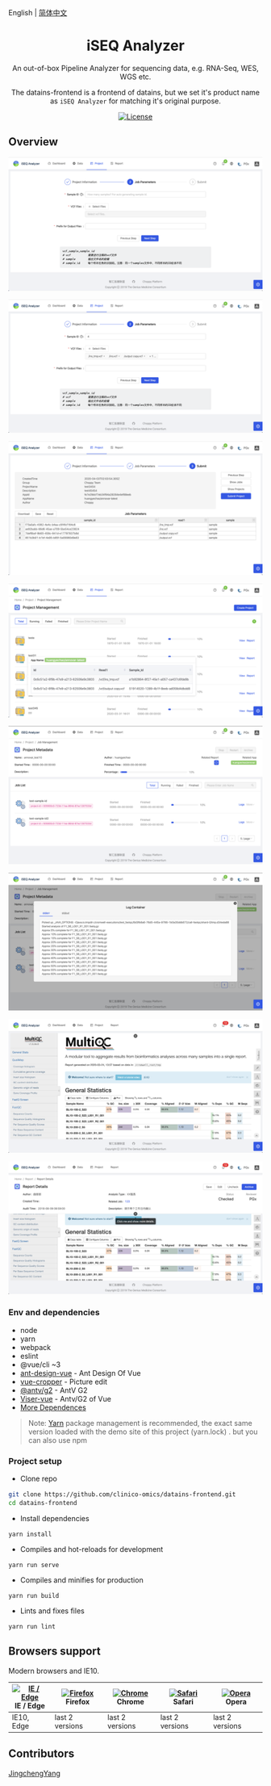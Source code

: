 English | [简体中文](./README.zh-CN.md)

<h1 align="center">iSEQ Analyzer</h1>
<div align="center">
An out-of-box Pipeline Analyzer for sequencing data, e.g. RNA-Seq, WES, WGS etc.

The datains-frontend is a frontend of datains, but we set it's product name as `iSEQ Analyzer` for matching it's original purpose.
</div>

<div align="center">

[![License](https://img.shields.io/npm/l/package.json.svg?style=flat)](./LICENSE)

</div>


Overview
----

![工作台-创建项目](./docs/images/step-2-0.png)

![工作台-创建项目](./docs/images/step-2-1.png)

![工作台-创建项目](./docs/images/step-3.png)

![工作台-项目管理](./docs/images/project-mgmt-1.png)

![工作台-Job管理](./docs/images/job-mgmt-1.png)

![工作台-Job管理](./docs/images/job-mgmt-2.png)

![工作台-报告管理](./docs/images/report-stage-0.png)

![工作台-报告管理](./docs/images/report-stage-1.png)


### Env and dependencies

- node
- yarn
- webpack
- eslint
- @vue/cli ~3
- [ant-design-vue](https://github.com/vueComponent/ant-design-vue) - Ant Design Of Vue 
- [vue-cropper](https://github.com/xyxiao001/vue-cropper) - Picture edit
- [@antv/g2](https://antv.alipay.com/zh-cn/index.html) - AntV G2
- [Viser-vue](https://viserjs.github.io/docs.html#/viser/guide/installation)  - Antv/G2 of Vue
- [More Dependences](./package.json)

> Note:  [Yarn](https://yarnpkg.com/) package management is recommended, the exact same version loaded with the demo site of this project (yarn.lock) . but you can also use npm


### Project setup

- Clone repo
```bash
git clone https://github.com/clinico-omics/datains-frontend.git
cd datains-frontend
```

- Install dependencies
```
yarn install
```

- Compiles and hot-reloads for development
```
yarn run serve
```

- Compiles and minifies for production
```
yarn run build
```

- Lints and fixes files
```
yarn run lint
```


## Browsers support

Modern browsers and IE10.

| [<img src="https://raw.githubusercontent.com/alrra/browser-logos/master/src/edge/edge_48x48.png" alt="IE / Edge" width="24px" height="24px" />](http://godban.github.io/browsers-support-badges/)</br>IE / Edge | [<img src="https://raw.githubusercontent.com/alrra/browser-logos/master/src/firefox/firefox_48x48.png" alt="Firefox" width="24px" height="24px" />](http://godban.github.io/browsers-support-badges/)</br>Firefox | [<img src="https://raw.githubusercontent.com/alrra/browser-logos/master/src/chrome/chrome_48x48.png" alt="Chrome" width="24px" height="24px" />](http://godban.github.io/browsers-support-badges/)</br>Chrome | [<img src="https://raw.githubusercontent.com/alrra/browser-logos/master/src/safari/safari_48x48.png" alt="Safari" width="24px" height="24px" />](http://godban.github.io/browsers-support-badges/)</br>Safari | [<img src="https://raw.githubusercontent.com/alrra/browser-logos/master/src/opera/opera_48x48.png" alt="Opera" width="24px" height="24px" />](http://godban.github.io/browsers-support-badges/)</br>Opera |
| --- | --- | --- | --- | --- |
| IE10, Edge | last 2 versions | last 2 versions | last 2 versions | last 2 versions |


## Contributors

[JingchengYang](mailto:yjcyxky@163.com)
